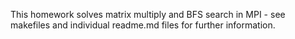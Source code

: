 This homework solves matrix multiply and BFS search in MPI - see makefiles and individual readme.md files for further information.